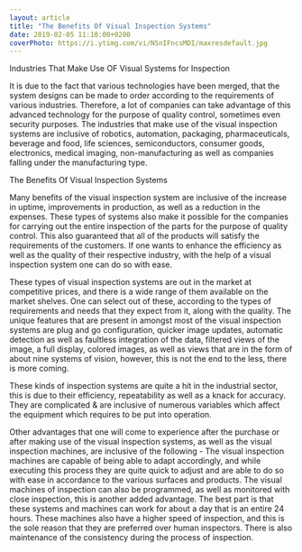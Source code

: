 ```yaml
---
layout: article
title: "The Benefits Of Visual Inspection Systems"
date: 2019-02-05 11:10:00+0200
coverPhoto: https://i.ytimg.com/vi/NSnIFncsMDI/maxresdefault.jpg
---
```


Industries That Make Use OF Visual Systems for Inspection

It is due to the fact that various technologies have been merged, that the system designs can be made to order according to the requirements of various industries. Therefore, a lot of companies can take advantage of this advanced technology for the purpose of quality control, sometimes even security purposes. The industries that make use of the visual inspection systems are inclusive of robotics, automation, packaging, pharmaceuticals, beverage and food, life sciences, semiconductors, consumer goods, electronics, medical imaging, non-manufacturing as well as companies falling under the manufacturing type.

The Benefits Of Visual Inspection Systems

Many benefits of the visual inspection system are inclusive of the increase in uptime, improvements in production, as well as a reduction in the expenses. These types of systems also make it possible for the companies for carrying out the entire inspection of the parts for the purpose of quality control. This also guaranteed that all of the products will satisfy the requirements of the customers. If one wants to enhance the efficiency as well as the quality of their respective industry, with the help of a visual inspection system one can do so with ease.

These types of visual inspection systems are out in the market at competitive prices, and there is a wide range of them available on the market shelves. One can select out of these, according to the types of requirements and needs that they expect from it, along with the quality. The unique features that are present in amongst most of the visual inspection systems are plug and go configuration, quicker image updates, automatic detection as well as faultless integration of the data, filtered views of the image, a full display, colored images, as well as views that are in the form of about nine systems of vision, however, this is not the end to the less, there is more coming.

These kinds of inspection systems are quite a hit in the industrial sector, this is due to their efficiency, repeatability as well as a knack for accuracy. They are complicated & are inclusive of numerous variables which affect the equipment which requires to be put into operation.

Other advantages that one will come to experience after the purchase or after making use of the visual inspection systems, as well as the visual inspection machines, are inclusive of the following - The visual inspection machines are capable of being able to adapt accordingly, and while executing this process they are quite quick to adjust and are able to do so with ease in accordance to the various surfaces and products. The visual machines of inspection can also be programmed, as well as monitored with close inspection, this is another added advantage. The best part is that these systems and machines can work for about a day that is an entire 24 hours. These machines also have a higher speed of inspection, and this is the sole reason that they are preferred over human inspectors. There is also maintenance of the consistency during the process of inspection.



